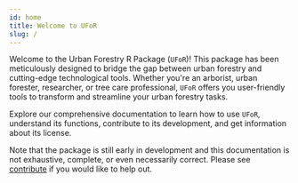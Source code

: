 ```yaml
---
id: home
title: Welcome to UFoR
slug: /
---
```


Welcome to the Urban Forestry R Package (`UFoR`)! This package has been meticulously designed to bridge the gap between urban forestry and cutting-edge technological tools. Whether you're an arborist, urban forester, researcher, or tree care professional, `UFoR` offers you user-friendly tools to transform and streamline your urban forestry tasks.

Explore our comprehensive documentation to learn how to use `UFoR`, understand its functions, contribute to its development, and get information about its license.

Note that the package is still early in development and this documentation is not exhaustive, complete, or even necessarily correct. Please see [contribute](contribute.md) if you would like to help out.
```